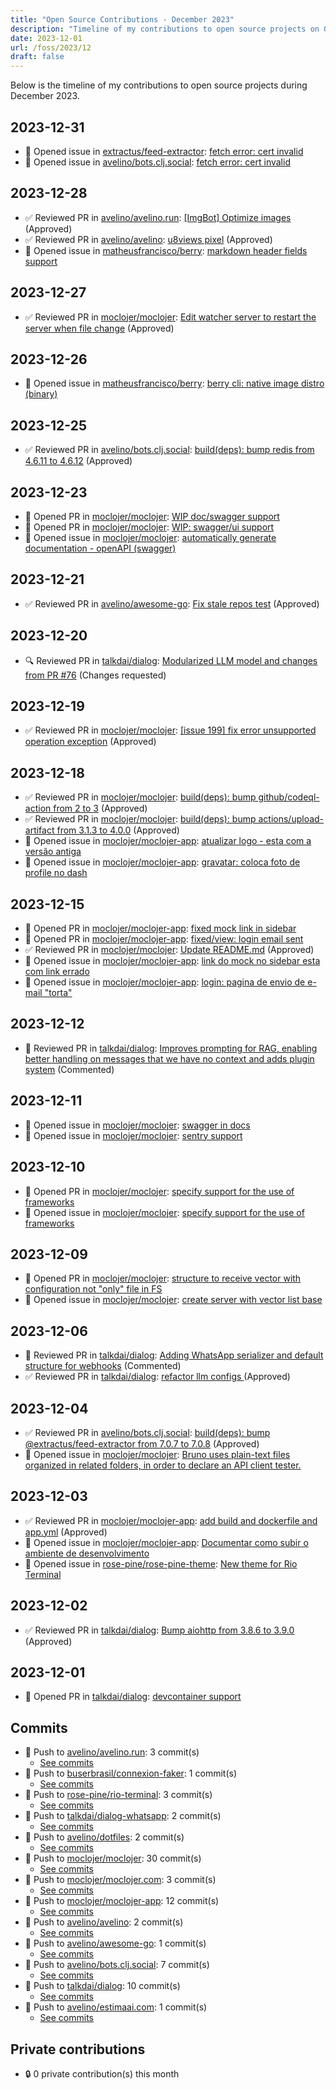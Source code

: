 ```yaml
---
title: "Open Source Contributions - December 2023"
description: "Timeline of my contributions to open source projects on GitHub during December 2023."
date: 2023-12-01
url: /foss/2023/12
draft: false
---
```


Below is the timeline of my contributions to open source projects during December 2023.

## 2023-12-31

- 🐛 Opened issue in [extractus/feed-extractor](https://github.com/extractus/feed-extractor): [fetch error: cert invalid ](https://github.com/extractus/feed-extractor/issues/121)
- 🐛 Opened issue in [avelino/bots.clj.social](https://github.com/avelino/bots.clj.social): [fetch error: cert invalid ](https://github.com/avelino/bots.clj.social/issues/103)

## 2023-12-28

- ✅ Reviewed PR in [avelino/avelino.run](https://github.com/avelino/avelino.run): [[ImgBot] Optimize images](https://github.com/avelino/avelino.run/pull/51#pullrequestreview-1798336998) (Approved)
- ✅ Reviewed PR in [avelino/avelino](https://github.com/avelino/avelino): [u8views pixel](https://github.com/avelino/avelino/pull/2#pullrequestreview-1798330971) (Approved)
- 🐛 Opened issue in [matheusfrancisco/berry](https://github.com/matheusfrancisco/berry): [markdown header fields support](https://github.com/matheusfrancisco/berry/issues/10)

## 2023-12-27

- ✅ Reviewed PR in [moclojer/moclojer](https://github.com/moclojer/moclojer): [Edit watcher server to restart the server when file change](https://github.com/moclojer/moclojer/pull/209#pullrequestreview-1797285200) (Approved)

## 2023-12-26

- 🐛 Opened issue in [matheusfrancisco/berry](https://github.com/matheusfrancisco/berry): [berry cli: native image distro (binary)](https://github.com/matheusfrancisco/berry/issues/9)

## 2023-12-25

- ✅ Reviewed PR in [avelino/bots.clj.social](https://github.com/avelino/bots.clj.social): [build(deps): bump redis from 4.6.11 to 4.6.12](https://github.com/avelino/bots.clj.social/pull/102#pullrequestreview-1795943955) (Approved)

## 2023-12-23

- 🔀 Opened PR in [moclojer/moclojer](https://github.com/moclojer/moclojer): [WIP doc/swagger support](https://github.com/moclojer/moclojer/pull/207)
- 🔀 Opened PR in [moclojer/moclojer](https://github.com/moclojer/moclojer): [WIP: swagger/ui support](https://github.com/moclojer/moclojer/pull/206)
- 🐛 Opened issue in [moclojer/moclojer](https://github.com/moclojer/moclojer): [automatically generate documentation - openAPI (swagger)](https://github.com/moclojer/moclojer/issues/205)

## 2023-12-21

- ✅ Reviewed PR in [avelino/awesome-go](https://github.com/avelino/awesome-go): [Fix stale repos test](https://github.com/avelino/awesome-go/pull/5127#pullrequestreview-1792818518) (Approved)

## 2023-12-20

- 🔍 Reviewed PR in [talkdai/dialog](https://github.com/talkdai/dialog): [Modularized LLM model and changes from PR #76](https://github.com/talkdai/dialog/pull/80#pullrequestreview-1790414834) (Changes requested)

## 2023-12-19

- ✅ Reviewed PR in [moclojer/moclojer](https://github.com/moclojer/moclojer): [[issue 199] fix error unsupported operation exception](https://github.com/moclojer/moclojer/pull/204#pullrequestreview-1789760871) (Approved)

## 2023-12-18

- ✅ Reviewed PR in [moclojer/moclojer](https://github.com/moclojer/moclojer): [build(deps): bump github/codeql-action from 2 to 3](https://github.com/moclojer/moclojer/pull/203#pullrequestreview-1787228827) (Approved)
- ✅ Reviewed PR in [moclojer/moclojer](https://github.com/moclojer/moclojer): [build(deps): bump actions/upload-artifact from 3.1.3 to 4.0.0](https://github.com/moclojer/moclojer/pull/202#pullrequestreview-1787227584) (Approved)
- 🐛 Opened issue in [moclojer/moclojer-app](https://github.com/moclojer/moclojer-app): [atualizar logo - esta com a versão antiga](https://github.com/moclojer/moclojer-app/issues/122)
- 🐛 Opened issue in [moclojer/moclojer-app](https://github.com/moclojer/moclojer-app): [gravatar: coloca foto de profile no dash](https://github.com/moclojer/moclojer-app/issues/121)

## 2023-12-15

- 🔀 Opened PR in [moclojer/moclojer-app](https://github.com/moclojer/moclojer-app): [fixed mock link in sidebar](https://github.com/moclojer/moclojer-app/pull/117)
- 🔀 Opened PR in [moclojer/moclojer-app](https://github.com/moclojer/moclojer-app): [fixed/view: login email sent](https://github.com/moclojer/moclojer-app/pull/115)
- ✅ Reviewed PR in [moclojer/moclojer](https://github.com/moclojer/moclojer): [Update README.md](https://github.com/moclojer/moclojer/pull/197#pullrequestreview-1785048029) (Approved)
- 🐛 Opened issue in [moclojer/moclojer-app](https://github.com/moclojer/moclojer-app): [link do mock no sidebar esta com link errado](https://github.com/moclojer/moclojer-app/issues/116)
- 🐛 Opened issue in [moclojer/moclojer-app](https://github.com/moclojer/moclojer-app): [login: pagina de envio de e-mail "torta"](https://github.com/moclojer/moclojer-app/issues/114)

## 2023-12-12

- 💬 Reviewed PR in [talkdai/dialog](https://github.com/talkdai/dialog): [Improves prompting for RAG, enabling better handling on messages that we have no context and adds plugin system](https://github.com/talkdai/dialog/pull/76#pullrequestreview-1778417590) (Commented)

## 2023-12-11

- 🐛 Opened issue in [moclojer/moclojer](https://github.com/moclojer/moclojer): [swagger in docs](https://github.com/moclojer/moclojer/issues/196)
- 🐛 Opened issue in [moclojer/moclojer](https://github.com/moclojer/moclojer): [sentry support](https://github.com/moclojer/moclojer/issues/195)

## 2023-12-10

- 🔀 Opened PR in [moclojer/moclojer](https://github.com/moclojer/moclojer): [specify support for the use of frameworks ](https://github.com/moclojer/moclojer/pull/190)
- 🐛 Opened issue in [moclojer/moclojer](https://github.com/moclojer/moclojer): [specify support for the use of frameworks ](https://github.com/moclojer/moclojer/issues/191)

## 2023-12-09

- 🔀 Opened PR in [moclojer/moclojer](https://github.com/moclojer/moclojer): [structure to receive vector with configuration not "only" file in FS](https://github.com/moclojer/moclojer/pull/189)
- 🐛 Opened issue in [moclojer/moclojer](https://github.com/moclojer/moclojer): [create server with vector list base](https://github.com/moclojer/moclojer/issues/188)

## 2023-12-06

- 💬 Reviewed PR in [talkdai/dialog](https://github.com/talkdai/dialog): [Adding WhatsApp serializer and default structure for webhooks](https://github.com/talkdai/dialog/pull/69#pullrequestreview-1767819147) (Commented)
- ✅ Reviewed PR in [talkdai/dialog](https://github.com/talkdai/dialog): [refactor llm configs ](https://github.com/talkdai/dialog/pull/66#pullrequestreview-1766453698) (Approved)

## 2023-12-04

- ✅ Reviewed PR in [avelino/bots.clj.social](https://github.com/avelino/bots.clj.social): [build(deps): bump @extractus/feed-extractor from 7.0.7 to 7.0.8](https://github.com/avelino/bots.clj.social/pull/101#pullrequestreview-1761798896) (Approved)
- 🐛 Opened issue in [moclojer/moclojer](https://github.com/moclojer/moclojer): [Bruno uses plain-text files organized in related folders, in order to declare an API client tester.](https://github.com/moclojer/moclojer/issues/187)

## 2023-12-03

- ✅ Reviewed PR in [moclojer/moclojer-app](https://github.com/moclojer/moclojer-app): [add build and dockerfile and app.yml](https://github.com/moclojer/moclojer-app/pull/88#pullrequestreview-1761353661) (Approved)
- 🐛 Opened issue in [moclojer/moclojer-app](https://github.com/moclojer/moclojer-app): [Documentar como subir o ambiente de desenvolvimento](https://github.com/moclojer/moclojer-app/issues/89)
- 🐛 Opened issue in [rose-pine/rose-pine-theme](https://github.com/rose-pine/rose-pine-theme): [New theme for Rio Terminal](https://github.com/rose-pine/rose-pine-theme/issues/126)

## 2023-12-02

- ✅ Reviewed PR in [talkdai/dialog](https://github.com/talkdai/dialog): [Bump aiohttp from 3.8.6 to 3.9.0](https://github.com/talkdai/dialog/pull/70#pullrequestreview-1760844043) (Approved)

## 2023-12-01

- 🔀 Opened PR in [talkdai/dialog](https://github.com/talkdai/dialog): [devcontainer support ](https://github.com/talkdai/dialog/pull/68)

## Commits

- 🔨 Push to [avelino/avelino.run](https://github.com/avelino/avelino.run): 3 commit(s)
  - [See commits](https://github.com/avelino/avelino.run/commits?author=avelino&since=2023-12-01T00:00:00Z&until=2023-12-31T23:59:59Z)
- 🔨 Push to [buserbrasil/connexion-faker](https://github.com/buserbrasil/connexion-faker): 1 commit(s)
  - [See commits](https://github.com/buserbrasil/connexion-faker/commits?author=avelino&since=2023-12-01T00:00:00Z&until=2023-12-31T23:59:59Z)
- 🔨 Push to [rose-pine/rio-terminal](https://github.com/rose-pine/rio-terminal): 3 commit(s)
  - [See commits](https://github.com/rose-pine/rio-terminal/commits?author=avelino&since=2023-12-01T00:00:00Z&until=2023-12-31T23:59:59Z)
- 🔨 Push to [talkdai/dialog-whatsapp](https://github.com/talkdai/dialog-whatsapp): 2 commit(s)
  - [See commits](https://github.com/talkdai/dialog-whatsapp/commits?author=avelino&since=2023-12-01T00:00:00Z&until=2023-12-31T23:59:59Z)
- 🔨 Push to [avelino/dotfiles](https://github.com/avelino/dotfiles): 2 commit(s)
  - [See commits](https://github.com/avelino/dotfiles/commits?author=avelino&since=2023-12-01T00:00:00Z&until=2023-12-31T23:59:59Z)
- 🔨 Push to [moclojer/moclojer](https://github.com/moclojer/moclojer): 30 commit(s)
  - [See commits](https://github.com/moclojer/moclojer/commits?author=avelino&since=2023-12-01T00:00:00Z&until=2023-12-31T23:59:59Z)
- 🔨 Push to [moclojer/moclojer.com](https://github.com/moclojer/moclojer.com): 3 commit(s)
  - [See commits](https://github.com/moclojer/moclojer.com/commits?author=avelino&since=2023-12-01T00:00:00Z&until=2023-12-31T23:59:59Z)
- 🔨 Push to [moclojer/moclojer-app](https://github.com/moclojer/moclojer-app): 12 commit(s)
  - [See commits](https://github.com/moclojer/moclojer-app/commits?author=avelino&since=2023-12-01T00:00:00Z&until=2023-12-31T23:59:59Z)
- 🔨 Push to [avelino/avelino](https://github.com/avelino/avelino): 2 commit(s)
  - [See commits](https://github.com/avelino/avelino/commits?author=avelino&since=2023-12-01T00:00:00Z&until=2023-12-31T23:59:59Z)
- 🔨 Push to [avelino/awesome-go](https://github.com/avelino/awesome-go): 1 commit(s)
  - [See commits](https://github.com/avelino/awesome-go/commits?author=avelino&since=2023-12-01T00:00:00Z&until=2023-12-31T23:59:59Z)
- 🔨 Push to [avelino/bots.clj.social](https://github.com/avelino/bots.clj.social): 7 commit(s)
  - [See commits](https://github.com/avelino/bots.clj.social/commits?author=avelino&since=2023-12-01T00:00:00Z&until=2023-12-31T23:59:59Z)
- 🔨 Push to [talkdai/dialog](https://github.com/talkdai/dialog): 10 commit(s)
  - [See commits](https://github.com/talkdai/dialog/commits?author=avelino&since=2023-12-01T00:00:00Z&until=2023-12-31T23:59:59Z)
- 🔨 Push to [avelino/estimaai.com](https://github.com/avelino/estimaai.com): 1 commit(s)
  - [See commits](https://github.com/avelino/estimaai.com/commits?author=avelino&since=2023-12-01T00:00:00Z&until=2023-12-31T23:59:59Z)

## Private contributions

- 🔒 0 private contribution(s) this month

